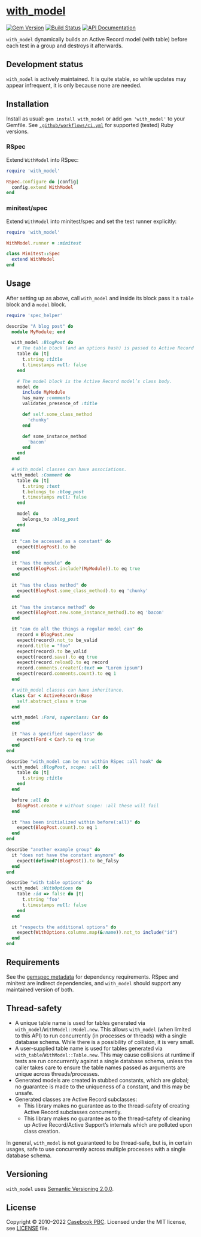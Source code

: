 # [with_model](https://github.com/Casecommons/with_model)

[![Gem Version](https://img.shields.io/gem/v/with_model.svg?style=flat)](https://rubygems.org/gems/with_model)
[![Build Status](https://github.com/Casecommons/with_model/actions/workflows/ci.yml/badge.svg?branch=master)](https://github.com/Casecommons/with_model/actions/workflows/ci.yml)
[![API Documentation](https://img.shields.io/badge/yard-api%20docs-lightgrey.svg)](https://www.rubydoc.info/gems/with_model)

`with_model` dynamically builds an Active Record model (with table) before each test in a group and destroys it afterwards.

## Development status

`with_model` is actively maintained. It is quite stable, so while updates may appear infrequent, it is only because none are needed.

## Installation

Install as usual: `gem install with_model` or add `gem 'with_model'` to your Gemfile. See [`.github/workflows/ci.yml`](./.github/workflows/ci.yml) for supported (tested) Ruby versions.

### RSpec

Extend `WithModel` into RSpec:

```ruby
require 'with_model'

RSpec.configure do |config|
  config.extend WithModel
end
```

### minitest/spec

Extend `WithModel` into minitest/spec and set the test runner explicitly:

```ruby
require 'with_model'

WithModel.runner = :minitest

class Minitest::Spec
  extend WithModel
end
```

## Usage

After setting up as above, call `with_model` and inside its block pass it a `table` block and a `model` block.

```ruby
require 'spec_helper'

describe "A blog post" do
  module MyModule; end

  with_model :BlogPost do
    # The table block (and an options hash) is passed to Active Record migration’s `create_table`.
    table do |t|
      t.string :title
      t.timestamps null: false
    end

    # The model block is the Active Record model’s class body.
    model do
      include MyModule
      has_many :comments
      validates_presence_of :title

      def self.some_class_method
        'chunky'
      end

      def some_instance_method
        'bacon'
      end
    end
  end

  # with_model classes can have associations.
  with_model :Comment do
    table do |t|
      t.string :text
      t.belongs_to :blog_post
      t.timestamps null: false
    end

    model do
      belongs_to :blog_post
    end
  end

  it "can be accessed as a constant" do
    expect(BlogPost).to be
  end

  it "has the module" do
    expect(BlogPost.include?(MyModule)).to eq true
  end

  it "has the class method" do
    expect(BlogPost.some_class_method).to eq 'chunky'
  end

  it "has the instance method" do
    expect(BlogPost.new.some_instance_method).to eq 'bacon'
  end

  it "can do all the things a regular model can" do
    record = BlogPost.new
    expect(record).not_to be_valid
    record.title = "foo"
    expect(record).to be_valid
    expect(record.save).to eq true
    expect(record.reload).to eq record
    record.comments.create!(:text => "Lorem ipsum")
    expect(record.comments.count).to eq 1
  end

  # with_model classes can have inheritance.
  class Car < ActiveRecord::Base
    self.abstract_class = true
  end

  with_model :Ford, superclass: Car do
  end

  it "has a specified superclass" do
    expect(Ford < Car).to eq true
  end
end

describe "with_model can be run within RSpec :all hook" do
  with_model :BlogPost, scope: :all do
    table do |t|
      t.string :title
    end
  end

  before :all do
    BlogPost.create # without scope: :all these will fail
  end

  it "has been initialized within before(:all)" do
    expect(BlogPost.count).to eq 1
  end
end

describe "another example group" do
  it "does not have the constant anymore" do
    expect(defined?(BlogPost)).to be_falsy
  end
end

describe "with table options" do
  with_model :WithOptions do
    table :id => false do |t|
      t.string 'foo'
      t.timestamps null: false
    end
  end

  it "respects the additional options" do
    expect(WithOptions.columns.map(&:name)).not_to include("id")
  end
end
```

## Requirements

See the [gemspec metadata](https://rubygems.org/gems/with_model) for dependency requirements. RSpec and minitest are indirect dependencies, and `with_model` should support any maintained version of both.

## Thread-safety

- A unique table name is used for tables generated via `with_model`/`WithModel::Model.new`. This allows `with_model` (when limited to this API) to run concurrently (in processes or threads) with a single database schema. While there is a possibility of collision, it is very small.
- A user-supplied table name is used for tables generated via `with_table`/`WithModel::Table.new`. This may cause collisions at runtime if tests are run concurrently against a single database schema, unless the caller takes care to ensure the table names passed as arguments are unique across threads/processes.
- Generated models are created in stubbed constants, which are global; no guarantee is made to the uniqueness of a constant, and this may be unsafe.
- Generated classes are Active Record subclasses:
  - This library makes no guarantee as to the thread-safety of creating Active Record subclasses concurrently.
  - This library makes no guarantee as to the thread-safety of cleaning up Active Record/Active Support’s internals which are polluted upon class creation.

In general, `with_model` is not guaranteed to be thread-safe, but is, in certain usages, safe to use concurrently across multiple processes with a single database schema.

## Versioning

`with_model` uses [Semantic Versioning 2.0.0](http://semver.org/spec/v2.0.0.html).

## License

Copyright © 2010–2022 [Casebook PBC](https://www.casebook.net).
Licensed under the MIT license, see [LICENSE](/LICENSE) file.
